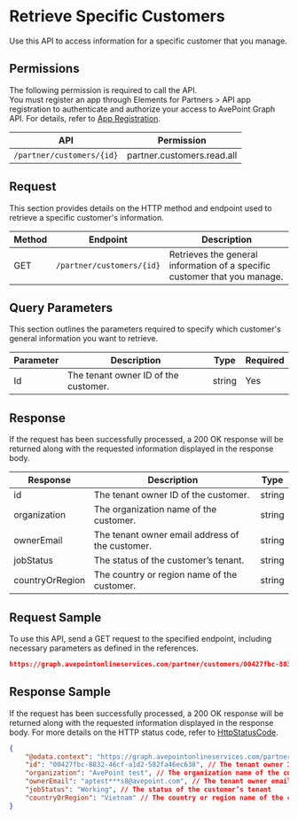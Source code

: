 # Retrieve Specific Customers

Use this API to access information for a specific  customer that you manage.


## Permissions  

The following permission is required to call the API.  
You must register an app through Elements for Partners > API app registration to authenticate and authorize your access to AvePoint Graph API. For details, refer to [App Registration](https://cdn.avepoint.com/assets/apelements-webhelp/avepoint-elements-for-partners/index.htm#!Documents/appregistration.htm).

| API | Permission  |
|-----------|----------|
| `/partner/customers/{id}` |partner.customers.read.all|  

## Request  

This section provides details on the HTTP method and endpoint used to retrieve a specific customer's information.

| Method | Endpoint | Description |
| --- | --- | --- |
| GET | `/partner/customers/{id}` | Retrieves the general information of a specific customer that you manage. |

## Query Parameters  

This section outlines the parameters required to specify which customer's general information you want to retrieve.  

| Parameter | Description | Type | Required |
| --- | --- | --- | --- |
| Id | The tenant owner ID of the customer. | string | Yes |

## Response

If the request has been successfully processed, a 200 OK response will be returned along with the requested information displayed in the response body.

| Response | Description | Type |
| --- | --- | --- |
| id | The tenant owner ID of the customer. | string |
| organization | The organization name of the customer. | string |
| ownerEmail | The tenant owner email address of the customer. | string |
| jobStatus | The status of the customer’s tenant. | string |
| countryOrRegion | The country or region name of the customer. | string |

## Request Sample

To use this API, send a GET request to the specified endpoint, including necessary parameters as defined in the references. 

```json
https://graph.avepointonlineservices.com/partner/customers/00427fbc-8832-46cf-a1d2-582fa46ec63
```

## Response Sample  

If the request has been successfully processed, a 200 OK response will be returned along with the requested information displayed in the response body. For more details on the HTTP status code, refer to [HttpStatusCode](https://learn.avepoint.com/docs/Use-AvePoint-Graph-API.html#http-status-code).

```json
{
    "@odata.context": "https://graph.avepointonlineservices.com/partner/$metadata#Customers/$entity",
    "id": "00427fbc-8832-46cf-a1d2-582fa46ec638", // The tenant owner ID of the customer
    "organization": "AvePoint test", // The organization name of the customer
    "ownerEmail": "aptest***s8@avepoint.com", // The tenant owner email address of the customer
    "jobStatus": "Working", // The status of the customer’s tenant
    "countryOrRegion": "Vietnam" // The country or region name of the customer.
}